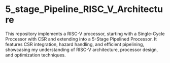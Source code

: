 # 5_stage_Pipeline_RISC_V_Architecture
This repository implements a RISC-V processor, starting with a Single-Cycle Processor with CSR and extending into a 5-Stage Pipelined Processor. It features CSR integration, hazard handling, and efficient pipelining, showcasing my understanding of RISC-V architecture, processor design, and optimization techniques.
